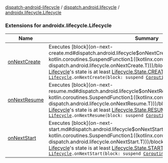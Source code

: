 [dispatch-android-lifecycle](../../index.md) / [dispatch.android.lifecycle](../index.md) / [androidx.lifecycle.Lifecycle](./index.md)

### Extensions for androidx.lifecycle.Lifecycle

| Name | Summary |
|---|---|
| [onNextCreate](on-next-create.md) | Executes [block](on-next-create.md#dispatch.android.lifecycle$onNextCreate(androidx.lifecycle.Lifecycle, kotlin.coroutines.SuspendFunction1((kotlinx.coroutines.CoroutineScope, dispatch.android.lifecycle.onNextCreate.T)))/block) one time, the next time the [Lifecycle](https://developer.android.com/reference/androidx/androidx/lifecycle/Lifecycle.html)'s state is at least [Lifecycle.State.CREATED](https://developer.android.com/reference/androidx/androidx/lifecycle/Lifecycle/State.html#CREATED).`suspend fun <T> `[`Lifecycle`](https://developer.android.com/reference/androidx/androidx/lifecycle/Lifecycle.html)`.onNextCreate(block: suspend `[`CoroutineScope`](https://kotlin.github.io/kotlinx.coroutines/kotlinx-coroutines-core/kotlinx.coroutines/-coroutine-scope/index.html)`.() -> T): T?` |
| [onNextResume](on-next-resume.md) | Executes [block](on-next-resume.md#dispatch.android.lifecycle$onNextResume(androidx.lifecycle.Lifecycle, kotlin.coroutines.SuspendFunction1((kotlinx.coroutines.CoroutineScope, dispatch.android.lifecycle.onNextResume.T)))/block) one time, the next time the [Lifecycle](https://developer.android.com/reference/androidx/androidx/lifecycle/Lifecycle.html)'s state is at least [Lifecycle.State.RESUMED](https://developer.android.com/reference/androidx/androidx/lifecycle/Lifecycle/State.html#RESUMED).`suspend fun <T> `[`Lifecycle`](https://developer.android.com/reference/androidx/androidx/lifecycle/Lifecycle.html)`.onNextResume(block: suspend `[`CoroutineScope`](https://kotlin.github.io/kotlinx.coroutines/kotlinx-coroutines-core/kotlinx.coroutines/-coroutine-scope/index.html)`.() -> T): T?` |
| [onNextStart](on-next-start.md) | Executes [block](on-next-start.md#dispatch.android.lifecycle$onNextStart(androidx.lifecycle.Lifecycle, kotlin.coroutines.SuspendFunction1((kotlinx.coroutines.CoroutineScope, dispatch.android.lifecycle.onNextStart.T)))/block) one time, the next time the [Lifecycle](https://developer.android.com/reference/androidx/androidx/lifecycle/Lifecycle.html)'s state is at least [Lifecycle.State.STARTED](https://developer.android.com/reference/androidx/androidx/lifecycle/Lifecycle/State.html#STARTED).`suspend fun <T> `[`Lifecycle`](https://developer.android.com/reference/androidx/androidx/lifecycle/Lifecycle.html)`.onNextStart(block: suspend `[`CoroutineScope`](https://kotlin.github.io/kotlinx.coroutines/kotlinx-coroutines-core/kotlinx.coroutines/-coroutine-scope/index.html)`.() -> T): T?` |
